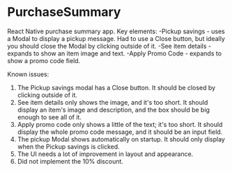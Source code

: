 # PurchaseSummary
React Native purchase summary app. 
Key elements:
-Pickup savings - uses a Modal to display a pickup message. Had to use a Close button, but ideally you should close the
Modal by clicking outside of it.
-See item details - expands to show an item image and text. 
-Apply Promo Code - expands to show a promo code field.

Known issues:
1. The Pickup savings modal has a Close button. It should be closed by clicking outside of it.
2. See item details only shows the image, and it's too short. It should display an item's image and description, and the 
box should be big enough to see all of it.
3. Apply promo code only shows a little of the text; it's too short. It should display the whole promo code message, and
it should be an input field.
4. The pickup Modal shows automatically on startup. It should only display when the Pickup savings is clicked.
5. The UI needs a lot of improvement in layout and appearance.
6. Did not implement the 10% discount.

